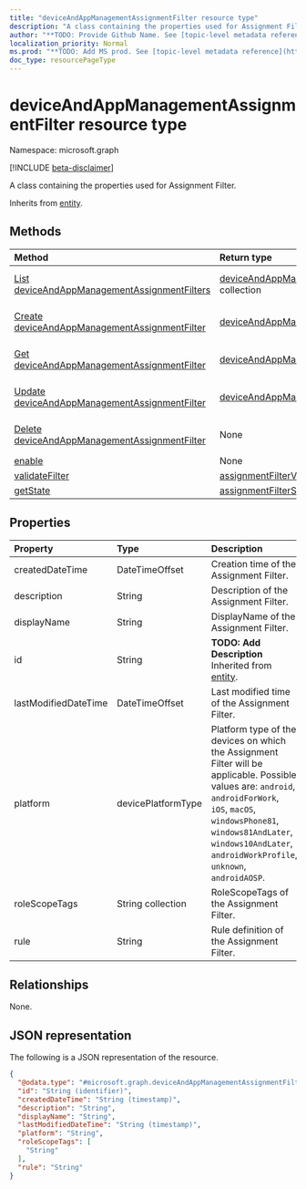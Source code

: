 ```yaml
---
title: "deviceAndAppManagementAssignmentFilter resource type"
description: "A class containing the properties used for Assignment Filter."
author: "**TODO: Provide Github Name. See [topic-level metadata reference](https://msgo.azurewebsites.net/add/document/guidelines/metadata.html#topic-level-metadata)**"
localization_priority: Normal
ms.prod: "**TODO: Add MS prod. See [topic-level metadata reference](https://msgo.azurewebsites.net/add/document/guidelines/metadata.html#topic-level-metadata)**"
doc_type: resourcePageType
---
```


# deviceAndAppManagementAssignmentFilter resource type

Namespace: microsoft.graph

[!INCLUDE [beta-disclaimer](../../includes/beta-disclaimer.md)]

A class containing the properties used for Assignment Filter.


Inherits from [entity](../resources/entity.md).

## Methods
|Method|Return type|Description|
|:---|:---|:---|
|[List deviceAndAppManagementAssignmentFilters](../api/deviceandappmanagementassignmentfilter-list.md)|[deviceAndAppManagementAssignmentFilter](../resources/deviceandappmanagementassignmentfilter.md) collection|Get a list of the [deviceAndAppManagementAssignmentFilter](../resources/deviceandappmanagementassignmentfilter.md) objects and their properties.|
|[Create deviceAndAppManagementAssignmentFilter](../api/deviceandappmanagementassignmentfilter-create.md)|[deviceAndAppManagementAssignmentFilter](../resources/deviceandappmanagementassignmentfilter.md)|Create a new [deviceAndAppManagementAssignmentFilter](../resources/deviceandappmanagementassignmentfilter.md) object.|
|[Get deviceAndAppManagementAssignmentFilter](../api/deviceandappmanagementassignmentfilter-get.md)|[deviceAndAppManagementAssignmentFilter](../resources/deviceandappmanagementassignmentfilter.md)|Read the properties and relationships of a [deviceAndAppManagementAssignmentFilter](../resources/deviceandappmanagementassignmentfilter.md) object.|
|[Update deviceAndAppManagementAssignmentFilter](../api/deviceandappmanagementassignmentfilter-update.md)|[deviceAndAppManagementAssignmentFilter](../resources/deviceandappmanagementassignmentfilter.md)|Update the properties of a [deviceAndAppManagementAssignmentFilter](../resources/deviceandappmanagementassignmentfilter.md) object.|
|[Delete deviceAndAppManagementAssignmentFilter](../api/deviceandappmanagementassignmentfilter-delete.md)|None|Deletes a [deviceAndAppManagementAssignmentFilter](../resources/deviceandappmanagementassignmentfilter.md) object.|
|[enable](../api/deviceandappmanagementassignmentfilter-enable.md)|None|**TODO: Add Description**|
|[validateFilter](../api/deviceandappmanagementassignmentfilter-validatefilter.md)|[assignmentFilterValidationResult](../resources/assignmentfiltervalidationresult.md)|**TODO: Add Description**|
|[getState](../api/deviceandappmanagementassignmentfilter-getstate.md)|[assignmentFilterState](../resources/assignmentfilterstate.md)|**TODO: Add Description**|

## Properties
|Property|Type|Description|
|:---|:---|:---|
|createdDateTime|DateTimeOffset|Creation time of the Assignment Filter.|
|description|String|Description of the Assignment Filter.|
|displayName|String|DisplayName of the Assignment Filter.|
|id|String|**TODO: Add Description** Inherited from [entity](../resources/entity.md).|
|lastModifiedDateTime|DateTimeOffset|Last modified time of the Assignment Filter.|
|platform|devicePlatformType|Platform type of the devices on which the Assignment Filter will be applicable. Possible values are: `android`, `androidForWork`, `iOS`, `macOS`, `windowsPhone81`, `windows81AndLater`, `windows10AndLater`, `androidWorkProfile`, `unknown`, `androidAOSP`.|
|roleScopeTags|String collection|RoleScopeTags of the Assignment Filter.|
|rule|String|Rule definition of the Assignment Filter.|

## Relationships
None.

## JSON representation
The following is a JSON representation of the resource.
<!-- {
  "blockType": "resource",
  "keyProperty": "id",
  "@odata.type": "microsoft.graph.deviceAndAppManagementAssignmentFilter",
  "baseType": "microsoft.graph.entity",
  "openType": false
}
-->
``` json
{
  "@odata.type": "#microsoft.graph.deviceAndAppManagementAssignmentFilter",
  "id": "String (identifier)",
  "createdDateTime": "String (timestamp)",
  "description": "String",
  "displayName": "String",
  "lastModifiedDateTime": "String (timestamp)",
  "platform": "String",
  "roleScopeTags": [
    "String"
  ],
  "rule": "String"
}
```

